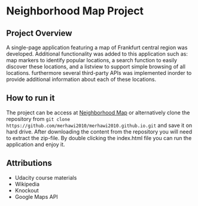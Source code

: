 # Neighborhood Map Project

## Project Overview

A single-page application featuring a map of Frankfurt central region was developed. Additional functionality was added to this application such as: map markers to identify popular locations, a search function to easily discover these locations, and a listview to support simple browsing of all locations. furthermore several third-party APIs was implemented inorder to provide additional information about each of these locations.

## How to run it

The project can be access at [Neighborhood Map](https://merhawi2010.github.io) or alternatively clone the repository from `git clone https://github.com/merhawi2010/merhawi2010.github.io.git` and save it on hard drive. After downloading the content from the repository you will need to extract the zip-file. By double clicking the index.html file you can run the application and enjoy it.


## Attributions

* Udacity course materials
* Wikipedia
* Knockout
* Google Maps API